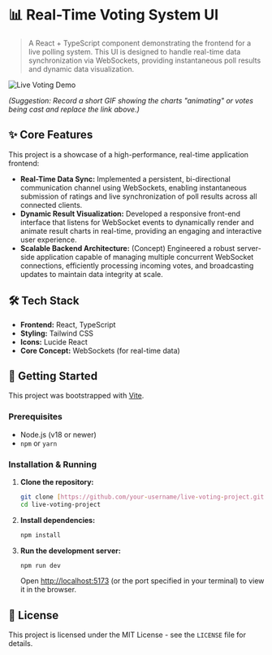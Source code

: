 # 📊 Real-Time Voting System UI

> A React + TypeScript component demonstrating the frontend for a live polling system. This UI is designed to handle real-time data synchronization via WebSockets, providing instantaneous poll results and dynamic data visualization.

![Live Voting Demo](https://via.placeholder.com/800x400.png?text=Add+a+Demo+GIF+or+Screenshot+Here)

*(Suggestion: Record a short GIF showing the charts "animating" or votes being cast and replace the link above.)*

## ✨ Core Features

This project is a showcase of a high-performance, real-time application frontend:

* **Real-Time Data Sync:** Implemented a persistent, bi-directional communication channel using WebSockets, enabling instantaneous submission of ratings and live synchronization of poll results across all connected clients.
* **Dynamic Result Visualization:** Developed a responsive front-end interface that listens for WebSocket events to dynamically render and animate result charts in real-time, providing an engaging and interactive user experience.
* **Scalable Backend Architecture:** (Concept) Engineered a robust server-side application capable of managing multiple concurrent WebSocket connections, efficiently processing incoming votes, and broadcasting updates to maintain data integrity at scale.

## 🛠️ Tech Stack

* **Frontend:** React, TypeScript
* **Styling:** Tailwind CSS
* **Icons:** Lucide React
* **Core Concept:** WebSockets (for real-time data)

## 🚀 Getting Started

This project was bootstrapped with [Vite](https://vitejs.dev/).

### Prerequisites

* Node.js (v18 or newer)
* `npm` or `yarn`

### Installation & Running

1.  **Clone the repository:**
    ```sh
    git clone [https://github.com/your-username/live-voting-project.git](https://github.com/your-username/live-voting-project.git)
    cd live-voting-project
    ```

2.  **Install dependencies:**
    ```sh
    npm install
    ```

3.  **Run the development server:**
    ```sh
    npm run dev
    ```
    Open [http://localhost:5173](http://localhost:5173) (or the port specified in your terminal) to view it in the browser.

## 📄 License

This project is licensed under the MIT License - see the `LICENSE` file for details.
